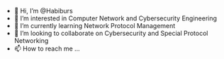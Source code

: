 - 👋 Hi, I’m @Habiburs
- 👀 I’m interested in Computer Network and Cybersecurity Engineering
- 🌱 I’m currently learning Network Protocol Management
- 💞️ I’m looking to collaborate on Cybersecurity and Special Protocol Networking
- 📫 How to reach me ...

<!---
Habiburs/Habiburs is a ✨ special ✨ repository because its `README.md` (this file) appears on your GitHub profile.
You can click the Preview link to take a look at your changes.
--->
